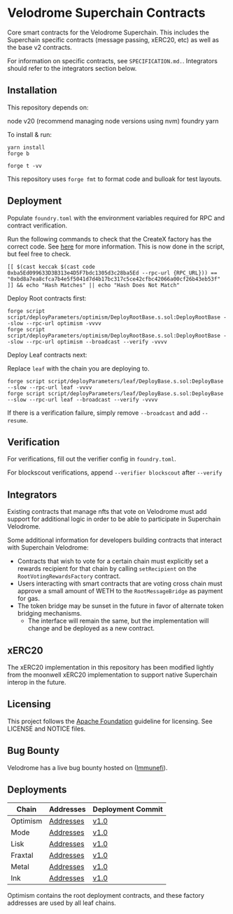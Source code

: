 # Velodrome Superchain Contracts

Core smart contracts for the Velodrome Superchain. This includes the Superchain
specific contracts (message passing, xERC20, etc) as well as the base v2 contracts.

For information on specific contracts, see `SPECIFICATION.md.`. Integrators should
refer to the integrators section below.

## Installation

This repository depends on:

node v20 (recommend managing node versions using nvm)
foundry
yarn

To install & run:

```
yarn install
forge b

forge t -vv
```

This repository uses `forge fmt` to format code and bulloak for test layouts.

## Deployment

Populate `foundry.toml` with the environment variables required for RPC and contract verification.

Run the following commands to check that the CreateX factory has the correct code. See [here](https://github.com/pcaversaccio/createx/blob/43adf407f1313c5975c7db106092c3b636323ef6/README.md?plain=1#L844) for more information. This is now done in the script, but feel free to check.

```
[[ $(cast keccak $(cast code 0xba5Ed099633D3B313e4D5F7bdc1305d3c28ba5Ed --rpc-url {RPC_URL})) == "0xbd8a7ea8cfca7b4e5f5041d7d4b17bc317c5ce42cfbc42066a00cf26b43eb53f" ]] && echo "Hash Matches" || echo "Hash Does Not Match"
```

Deploy Root contracts first:

```
forge script script/deployParameters/optimism/DeployRootBase.s.sol:DeployRootBase --slow --rpc-url optimism -vvvv
forge script script/deployParameters/optimism/DeployRootBase.s.sol:DeployRootBase --slow --rpc-url optimism --broadcast --verify -vvvv
```

Deploy Leaf contracts next:

Replace `leaf` with the chain you are deploying to.

```
forge script script/deployParameters/leaf/DeployBase.s.sol:DeployBase --slow --rpc-url leaf -vvvv
forge script script/deployParameters/leaf/DeployBase.s.sol:DeployBase --slow --rpc-url leaf --broadcast --verify -vvvv
```

If there is a verification failure, simply remove `--broadcast` and add `--resume`.

## Verification

For verifications, fill out the verifier config in `foundry.toml`.

For blockscout verifications, append `--verifier blockscout` after `--verify`

## Integrators

Existing contracts that manage nfts that vote on Velodrome must add support for additional logic in 
order to be able to participate in Superchain Velodrome.

Some additional information for developers building contracts that interact with Superchain Velodrome:
- Contracts that wish to vote for a certain chain must explicitly set a rewards recipient for that chain by calling `setRecipient` on
 the `RootVotingRewardsFactory` contract.
- Users interacting with smart contracts that are voting cross chain must approve a small amount of
 WETH to the `RootMessageBridge` as payment for gas.
- The token bridge may be sunset in the future in favor of alternate token bridging mechanisms.
    - The interface will remain the same, but the implementation will change and be deployed as a new contract.

## xERC20

The xERC20 implementation in this repository has been modified lightly from 
the moonwell xERC20 implementation to support native Superchain interop in the future.

## Licensing

This project follows the [Apache Foundation](https://infra.apache.org/licensing-howto.html)
guideline for licensing. See LICENSE and NOTICE files.

## Bug Bounty
Velodrome has a live bug bounty hosted on ([Immunefi](https://immunefi.com/bounty/velodromefinance/)).

## Deployments

| Chain      | Addresses          | Deployment Commit |
|------------|--------------------|-------------------|
| Optimism   | [Addresses](https://github.com/velodrome-finance/superchain-contracts/blob/main/deployment-addresses/optimism.json)           | [v1.0](https://github.com/velodrome-finance/superchain-contracts/commit/a739cdd788673d5fb08736e456fd8ec15d262dc7)      |
| Mode       | [Addresses](https://github.com/velodrome-finance/superchain-contracts/blob/main/deployment-addresses/mode.json)           | [v1.0](https://github.com/velodrome-finance/superchain-contracts/commit/a739cdd788673d5fb08736e456fd8ec15d262dc7)      |
| Lisk       | [Addresses](https://github.com/velodrome-finance/superchain-contracts/blob/main/deployment-addresses/lisk.json)           | [v1.0](https://github.com/velodrome-finance/superchain-contracts/commit/a739cdd788673d5fb08736e456fd8ec15d262dc7)      |
| Fraxtal    | [Addresses](https://github.com/velodrome-finance/superchain-contracts/blob/main/deployment-addresses/fraxtal.json)           | [v1.0](https://github.com/velodrome-finance/superchain-contracts/commit/a739cdd788673d5fb08736e456fd8ec15d262dc7)      | 
| Metal    | [Addresses](https://github.com/velodrome-finance/superchain-contracts/blob/main/deployment-addresses/metal.json)           | [v1.0](https://github.com/velodrome-finance/superchain-contracts/commit/a739cdd788673d5fb08736e456fd8ec15d262dc7)      | 
| Ink      | [Addresses](https://github.com/velodrome-finance/superchain-contracts/blob/main/deployment-addresses/ink.json)           | [v1.0](https://github.com/velodrome-finance/superchain-contracts/commit/a739cdd788673d5fb08736e456fd8ec15d262dc7)      | 


Optimism contains the root deployment contracts, and these factory addresses are 
used by all leaf chains.